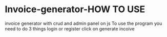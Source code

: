 # Invoice-generator-HOW TO USE 
invoice generator with crud and admin panel on js 
To use the program you need to do 3 things
login or register 
click on generate incoive 



